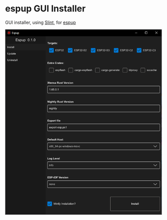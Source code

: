 # espup GUI Installer

GUI installer, using [Slint](https://slint-ui.com/), for [espup](https://github.com/esp-rs/espup)

![GUI Snapshot](assets/GUI.png)
